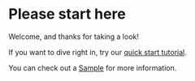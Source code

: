 # Please start here

Welcome, and thanks for taking a look! 

If you want to dive right in, try our [quick start tutorial]([./](https://github.com/Fizdiz/Portfolio/tree/main/docs/tutorial)). 

You can check out a [Sample](Portfolio/docs/assets/RebornPromisanceNewPlayerGameGuide.pdf) for more information.
